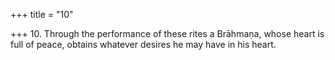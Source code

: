 +++
title = "10"

+++
10. Through the performance of these rites a Brāhmaṇa, whose heart is full of peace, obtains whatever desires he may have in his heart.
